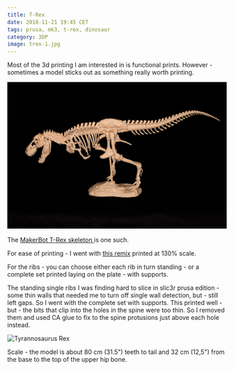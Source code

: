 ```yaml
---
title: T-Rex
date: 2018-11-21 19:45 CET
tags: prusa, mk3, t-rex, dinosaur
category: 3DP
image: trex-1.jpg
---
```


Most of the 3d printing I am interested in is functional prints. However - sometimes a model
sticks out as something really worth printing.

![Tyrannosaurus Rex](trex-1.jpg 'Tyrannosaurus Rex')

The [MakerBot T-Rex skeleton ](https://www.thingiverse.com/thing:275091) is one such.

For ease of printing - I went with [this remix](https://www.thingiverse.com/thing:2314156) printed at 130%
scale.

For the ribs - you can choose either each rib in turn standing - or a complete set printed laying on the plate - with supports.

The standing single ribs I was finding hard to slice in slic3r prusa edition - some thin walls that needed me to turn off single wall detection, but - still left gaps. So I went with the complete set with supports. This printed well - but - the bits that clip into the holes in the spine were too thin. So I removed them and used CA glue to fix to the spine protusions just above each hole instead.

![Tyrannosaurus Rex](trex-2.jpg 'Tyrannosaurus Rex')

Scale - the model is about 80 cm (31.5") teeth to tail and 32 cm (12,5") from the base to the top of the upper hip bone.
